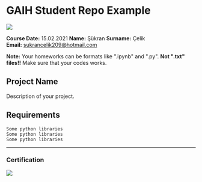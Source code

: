 # GAIH Student Repo Example
![](img/logo.png)

**Course Date:** 15.02.2021
**Name:** Şükran
**Surname:** Çelik  
**Email:** sukrancelik209@hotmail.com

**Note:** Your homeworks can be formats like ".ipynb" and ".py". **Not ".txt" files!!** Make sure that your codes works.  

## Project Name
Description of your project.

## Requirements
```
Some python libraries
Some python libraries
Some python libraries
```
---

### Certification
![](img/certificate_ex.png)


